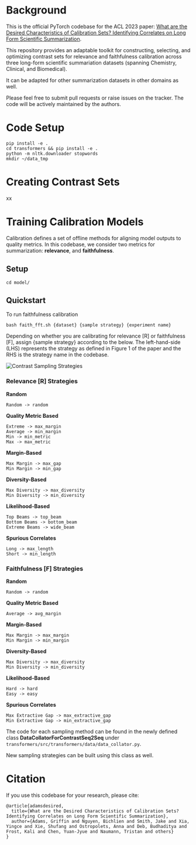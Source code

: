 # Background

This is the official PyTorch codebase for the ACL 2023 paper: [What are the Desired Characteristics of Calibration Sets? Identifying Correlates on Long Form Scientific Summarization](https://openreview.net/pdf?id=bIC0BfWzCs).

This repository provides an adaptable toolkit for constructing, selecting, and optimizing contrast sets for relevance and faithfulness calibration across three long-form scientific summariation datasets (spanning Chemistry, Clinical, and Biomedical). 

It can be adapted for other summarization datasets in other domains as well.

Please feel free to submit pull requests or raise issues on the tracker. The code will be actively maintained by the authors.

# Code Setup

```angular2html
pip install -e .
cd transformers && pip install -e .
python -m nltk.downloader stopwords
mkdir ~/data_tmp
```

# Creating Contrast Sets

xx

# Training Calibration Models

Calibration defines a set of offline methods for aligning model outputs to quality metrics.  In this codebase, we consider two metrics for summarization: **relevance**, and **faithfulness**.

## Setup

`cd model/`

## Quickstart

To run faithfulness calibration

```angular2html
bash faith_fft.sh {dataset} {sample strategy} {experiment name}
```

Depending on whether you are calibrating for relevance [R] or faithfulness [F], assign {sample strategy} according to the below. The left-hand-side (LHS) represents the strategy as defined in Figure 1 of the paper and the RHS is the strategy name in the codebase.

![Contrast Sampling Strategies](./images/Faithful_Contrast_Experiments.png)


### Relevance [R] Strategies

**Random**
```angular2html
Random -> random
```

**Quality Metric Based**

```angular2html
Extreme -> max_margin
Average -> min_margin
Min -> min_metric
Max -> max_metric
```

**Margin-Based**

```angular2html
Max Margin -> max_gap
Min Margin -> min_gap
```

**Diversity-Based**

```angular2html
Max Diversity -> max_diversity
Min Diversity -> min_diversity
```

**Likelihood-Based**

```angular2html
Top Beams -> top_beam
Bottom Beams -> bottom_beam
Extreme Beams -> wide_beam
```

**Spurious Correlates**

```angular2html
Long -> max_length
Short -> min_length
```

### Faithfulness [F] Strategies

**Random**
```angular2html
Random -> random
```

**Quality Metric Based**

```angular2html
Average -> avg_margin
```

**Margin-Based**

```angular2html
Max Margin -> max_margin
Min Margin -> min_margin
```

**Diversity-Based**

```angular2html
Max Diversity -> max_diversity
Min Diversity -> min_diversity
```

**Likelihood-Based**

```angular2html
Hard -> hard
Easy -> easy
```

**Spurious Correlates**

```angular2html
Max Extractive Gap -> max_extractive_gap
Min Extractive Gap -> min_extractive_gap
```

The code for each sampling method can be found in the newly defined class **DataCollatorForContrastSeq2Seq** under `transformers/src/transformers/data/data_collator.py`.

New sampling strategies can be built using this class as well.

# Citation

If you use this codebase for your research, please cite:

```angular2html
@article{adamsdesired,
  title={What are the Desired Characteristics of Calibration Sets? Identifying Correlates on Long Form Scientific Summarization},
  author={Adams, Griffin and Nguyen, Bichlien and Smith, Jake and Xia, Yingce and Xie, Shufang and Ostropolets, Anna and Deb, Budhaditya and Frost, Kali and Chen, Yuan-Jyue and Naumann, Tristan and others}
}
```